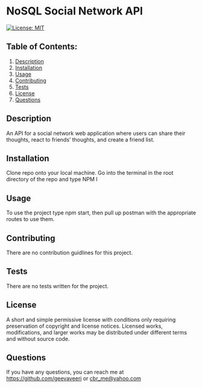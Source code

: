 # NoSQL Social Network API
  [![License: MIT](https://img.shields.io/badge/License-MIT-yellow.svg)](https://opensource.org/licenses/MIT)
  ## Table of Contents:
  1. [Description](#description) 
  2. [Installation](#Installation)
  3. [Usage](#Usage)  
  4. [Contributing](#Contributing)
  5. [Tests](#Tests)
  6. [License](#License)
  7. [Questions](#Questions)


## Description
An API for a social network web application where users can share their thoughts, react to friends’ thoughts, and create a friend list. 

## Installation
Clone repo onto your local machine. Go into the terminal in the root directory of the repo and type NPM I

## Usage
To use the project type npm start, then pull up postman with the appropriate routes to use them.

## Contributing
There are no contribution guidlines for this project.

## Tests
There are no tests written for the project.

## License
A short and simple permissive license with conditions only requiring preservation of copyright and license notices. Licensed works, modifications, and larger works may be distributed under different terms and without source code.

## Questions
If you have any questions, you can reach me at https://github.com/geevaveeri or cbr_me@yahoo.com
